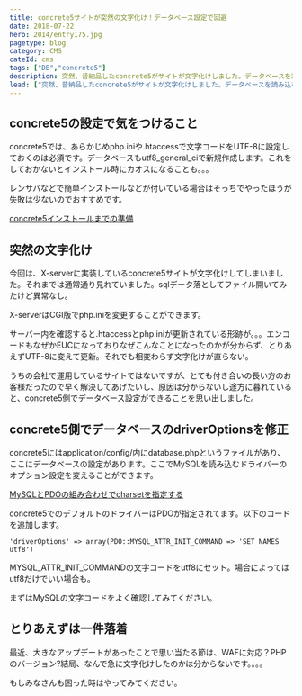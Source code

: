 ```yaml
---
title: concrete5サイトが突然の文字化け！データベース設定で回避
date: 2018-07-22
hero: 2014/entry175.jpg
pagetype: blog
category: CMS
cateId: cms
tags: ["DB","concrete5"]
description: 突然、昔納品したconcrete5がサイトが文字化けしました。データベースを読み込む際のOption設定で文字化けを回避できるのでそのやり方についてご紹介します
lead: ["突然、昔納品したconcrete5がサイトが文字化けしました。データベースを読み込む際のOption設定で文字化けを回避できるのでそのやり方についてご紹介します"]
---
```

## concrete5の設定で気をつけること
concrete5では、あらかじめphp.iniや.htaccessで文字コードをUTF-8に設定しておくのは必須です。データベースもutf8_general_ciで新規作成します。これをしておかないとインストール時にカオスになることも。。。

レンサバなどで簡単インストールなどが付いている場合はそっちでやったほうが失敗は少ないのでおすすめです。

[concrete5インストールまでの準備](https://concrete5-japan.org/help/5-6/install/gettingready/)

## 突然の文字化け
今回は、X-serverに実装しているconcrete5サイトが文字化けしてしまいました。それまでは通常通り見れていました。sqlデータ落としてファイル開いてみたけど異常なし。

X-serverはCGI版でphp.iniを変更することができます。

サーバー内を確認すると.htaccessとphp.iniが更新されている形跡が。。。エンコードもなぜかEUCになっておりなぜこんなことになったのかが分からず、とりあえずUTF-8に変えて更新。それでも相変わらず文字化けが直らない。

うちの会社で運用しているサイトではないですが、とても付き合いの長い方のお客様だったので早く解決してあげたいし、原因は分からないし途方に暮れていると、concrete5側でデータベース設定ができることを思い出しました。

## concrete5側でデータベースのdriverOptionsを修正
concrete5にはapplication/config/内にdatabase.phpというファイルがあり、ここにデータベースの設定があります。ここでMySQLを読み込むドライバーのオプション設定を変えることができます。

[MySQLとPDOの組み合わせでcharsetを指定する](https://qiita.com/hiro_y/items/6fabdef669e35e92bdc4)

concrete5でのデフォルトのドライバーはPDOが指定されてます。以下のコードを追加します。

```
'driverOptions' => array(PDO::MYSQL_ATTR_INIT_COMMAND => 'SET NAMES utf8')
```
MYSQL_ATTR_INIT_COMMANDの文字コードをutf8にセット。場合によってはutf8だけでいい場合も。

まずはMySQLの文字コードをよく確認してみてください。

## とりあえずは一件落着
最近、大きなアップデートがあったことで思い当たる節は、WAFに対応？PHPのバージョン?結局、なんで急に文字化けしたのかは分からないです。。。。

もしみなさんも困った時はやってみてください。
